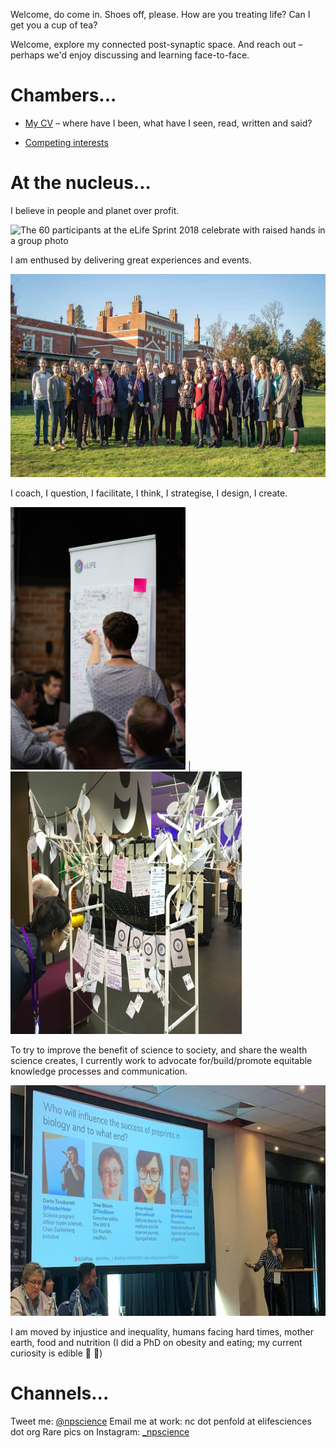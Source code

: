 Welcome,  do come in. Shoes off, please. How are you treating life? Can I get you a cup of tea? 

Welcome, explore my connected post-synaptic space. And reach out – perhaps we'd enjoy discussing and learning face-to-face. 

# Chambers...
* [My CV](/resume.md) – where have I been, what have I seen, read, written and said?
<!--* *TBD* Weeknotes – what's been happening at work and in life?
* *TBD* Soapbox – a space for developed thoughts (blogs) and undeveloped murmurs (scribbles)
* *TBD* Gratitude reel — I'm no island-->
* [Competing interests](/about-me.md)

# At the nucleus...

I believe in people and planet over profit.

<img src="/assets/img/Sprint2018photo.jpg" alt="The 60 participants at the eLife Sprint 2018 celebrate with raised hands in a group photo" style="height: 329px; width: 650px;"/>

I am enthused by delivering great experiences and events. 

<img src="/assets/img/ASAP-Bio-Workshop-2100x1050.jpg" alt="The 30 participants at the ASAPbio 2020 workshop in a group photo in front of Hinxton Hall" style="height: 325px; width: 650px;"/>

I coach, I question, I facilitate, I think, I strategise, I design, I create.

<img src="/assets/img/sprint2019facilitation_325x488.jpg" alt="Naomi leads project design session" style="height: 420px; width: 280px;"/> | <img src="/assets/img/mozfest2018wishtree.jpg" alt="A handmade wishing tree filled with project cards" style="height: 420px; width: 370px;"/>

To try to improve the benefit of science to society, and share the wealth science creates, I currently work to advocate for/build/promote equitable knowledge processes and communication.

<img src="/assets/img/FORCE2019_mewithpanelinaction_600x341.jpeg" alt="Naomi presenting a talk at FORCE2019 with projected conference slide in background" style="height: 369px; width: 650px;"/>

I am moved by injustice and inequality, humans facing hard times, mother earth, food and nutrition (I did a PhD on obesity and eating; my current curiosity is edible :bug: :cricket:)

# Channels...
Tweet me: [@npscience](https://www.twitter.com/npscience)
Email me at work: nc dot penfold at elifesciences dot org
Rare pics on Instagram: [_npscience](https://www.instagram.com/_npscience/)
